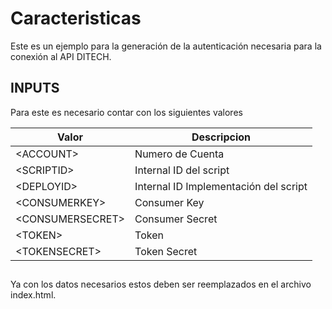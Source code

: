 # Caracteristicas

Este es un ejemplo para la generación de la autenticación necesaria para la conexión al API DITECH.

## INPUTS

Para este es necesario contar con los siguientes valores

| Valor              | Descripcion                           |
|--------------------|---------------------------------------|
| \<ACCOUNT\>        | Numero de Cuenta                      |
| \<SCRIPTID\>       | Internal ID del script                |
| \<DEPLOYID\>       | Internal ID Implementación del script |
| \<CONSUMERKEY\>    | Consumer Key                          |
| \<CONSUMERSECRET\> | Consumer Secret                       |
| \<TOKEN\>          | Token                                 |
| \<TOKENSECRET\>    | Token Secret                          |

## 

Ya con los datos necesarios estos deben ser reemplazados en el archivo index.html.
